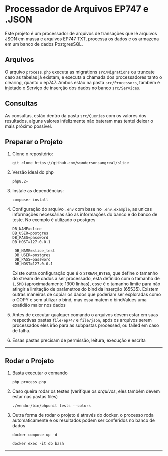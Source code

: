 # Processador de Arquivos EP747 e .JSON

Este projeto é um processador de arquivos de transações que lê arquivos JSON em massa e arquivos EP747 TXT, processa os
dados e os armazena em um banco de dados PostgresSQL.

## Arquivos

O arquivo `process.php` executa as migrations `src/Migrations` ou truncate caso as tabelas já existam, e executa a
chamada dos processadores tanto o clearing, quanto o ep747. Ambos estão na pasta `src/Processors`, também é injetado o
Serviço de inserção dos dados no banco `src/Services`.

## Consultas

As consultas, estão dentro da pasta `src/Queries` com os valores dos resultados, alguns valores infelizmente não bateram
mas tentei deixar o mais próximo possível.

## Preparar o Projeto

1. Clone o repositório:
   ```
   git clone https://github.com/wandersonsangreal/slice
   ```
2. Versão ideal do php
    ```
    php8.2+
    ```

2. Instale as dependências:
    ```
    composer install
    ```

3. Configuração do arquivo `.env` com base no `.env.example`, as unicas informações necessárias são as informações do
   banco e do banco de teste. No exemplo é utilizado o postgres

    ```
    DB_NAME=slice
    DB_USER=postgres
    DB_PASS=password
    DB_HOST=127.0.0.1
    ```

   ```
    DB_NAME=slice_test
    DB_USER=postgres
    DB_PASS=password
    DB_HOST=127.0.0.1
    ```
   Existe outra configuração que é o `STREAM_BYTES`, que define o tamanho do stream de dados a ser processado, está
   definido com o tamanho de `1,5MB` (aproximadamente 1300 linhas), esse é o tamanho limite para não atingir a limitação
   de parâmetros do bind da inserção (65535). Existem outras maneiras de copiar os dados que poderiam ser exploradas
   como o COPY e sem utilizar o bind, mas essa matem o bindValues uma exatidão maior nos dados


4. Antes de executar qualquer comando o arquivos devem estar em suas respectivas pastas `file/ep747` e `file/json`, após
   os arquivos serem processados eles irão para as subpastas processed, ou failed em caso de falha.


5. Essas pastas precisam de permissão, leitura, execução e escrita

---

## Rodar o Projeto

1. Basta executar o comando
    ```
    php process.php
    ```

2. Caso queira rodar os testes (verifique os *arquivos*, eles também devem estar nas pastas files)
    ```
    ./vendor/bin/phpunit tests --colors
    ```

3. Outra forma de rodar o projeto é através do docker, o processo roda automaticamente e os resultados podem ser
   conferidos no banco de dados
    ```
    docker compose up -d
    ```
    ```
    docker exec -it db bash
    ```

---
